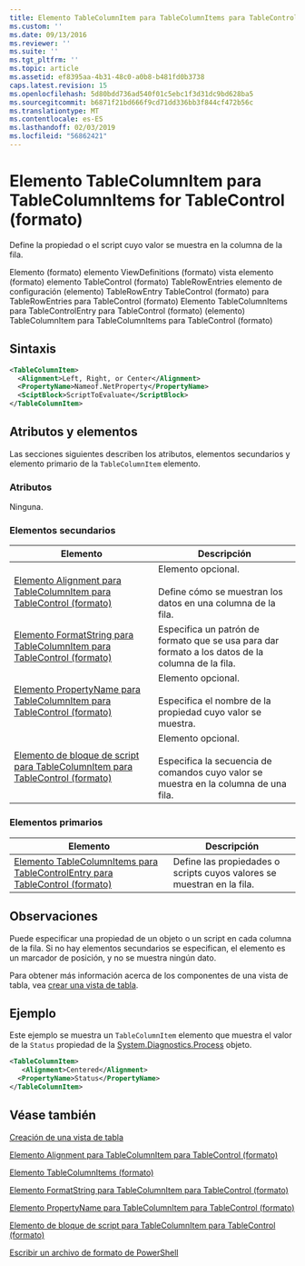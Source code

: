 ```yaml
---
title: Elemento TableColumnItem para TableColumnItems para TableControl (formato) | Microsoft Docs
ms.custom: ''
ms.date: 09/13/2016
ms.reviewer: ''
ms.suite: ''
ms.tgt_pltfrm: ''
ms.topic: article
ms.assetid: ef8395aa-4b31-48c0-a0b8-b481fd0b3738
caps.latest.revision: 15
ms.openlocfilehash: 5d80bdd736ad540f01c5ebc1f3d31dc9bd628ba5
ms.sourcegitcommit: b6871f21bd666f9cd71dd336bb3f844cf472b56c
ms.translationtype: MT
ms.contentlocale: es-ES
ms.lasthandoff: 02/03/2019
ms.locfileid: "56862421"
---
```

# <a name="tablecolumnitem-element-for-tablecolumnitems-for-tablecontrol-format"></a>Elemento TableColumnItem para TableColumnItems for TableControl (formato)

Define la propiedad o el script cuyo valor se muestra en la columna de la fila.

Elemento (formato) elemento ViewDefinitions (formato) vista elemento (formato) elemento TableControl (formato) TableRowEntries elemento de configuración (elemento) TableRowEntry TableControl (formato) para TableRowEntries para TableControl (formato) Elemento TableColumnItems para TableControlEntry para TableControl (formato) (elemento) TableColumnItem para TableColumnItems para TableControl (formato)

## <a name="syntax"></a>Sintaxis

```xml
<TableColumnItem>
  <Alignment>Left, Right, or Center</Alignment>
  <PropertyName>Nameof.NetProperty</PropertyName>
  <SciptBlock>ScriptToEvaluate</ScriptBlock>
</TableColumnItem>
```

## <a name="attributes-and-elements"></a>Atributos y elementos

Las secciones siguientes describen los atributos, elementos secundarios y elemento primario de la `TableColumnItem` elemento.

### <a name="attributes"></a>Atributos

Ninguna.

### <a name="child-elements"></a>Elementos secundarios

|Elemento|Descripción|
|-------------|-----------------|
|[Elemento Alignment para TableColumnItem para TableControl (formato)](./alignment-element-for-tablecolumnitem-for-tablecontrol-format.md)|Elemento opcional.<br /><br /> Define cómo se muestran los datos en una columna de la fila.|
|[Elemento FormatString para TableColumnItem para TableControl (formato)](./formatstring-element-for-tablecolumnitem-for-tablecontrol-format.md)|Especifica un patrón de formato que se usa para dar formato a los datos de la columna de la fila.|
|[Elemento PropertyName para TableColumnItem para TableControl (formato)](./propertyname-element-for-tablecolumnitem-for-tablecontrol-format.md)|Elemento opcional.<br /><br /> Especifica el nombre de la propiedad cuyo valor se muestra.|
|[Elemento de bloque de script para TableColumnItem para TableControl (formato)](./scriptblock-element-for-tablecolumnitem-for-tablecontrol-format.md)|Elemento opcional.<br /><br /> Especifica la secuencia de comandos cuyo valor se muestra en la columna de una fila.|

### <a name="parent-elements"></a>Elementos primarios

|Elemento|Descripción|
|-------------|-----------------|
|[Elemento TableColumnItems para TableControlEntry para TableControl (formato)](./tablecolumnitems-element-for-tablerowentry-for-tablecontrol-format.md)|Define las propiedades o scripts cuyos valores se muestran en la fila.|

## <a name="remarks"></a>Observaciones

Puede especificar una propiedad de un objeto o un script en cada columna de la fila. Si no hay elementos secundarios se especifican, el elemento es un marcador de posición, y no se muestra ningún dato.

Para obtener más información acerca de los componentes de una vista de tabla, vea [crear una vista de tabla](./creating-a-table-view.md).

## <a name="example"></a>Ejemplo

Este ejemplo se muestra un `TableColumnItem` elemento que muestra el valor de la `Status` propiedad de la [System.Diagnostics.Process](/dotnet/api/System.Diagnostics.Process) objeto.

```xml
<TableColumnItem>
   <Alignment>Centered</Alignment>
  <PropertyName>Status</PropertyName>
</TableColumnItem>

```

## <a name="see-also"></a>Véase también

[Creación de una vista de tabla](./creating-a-table-view.md)

[Elemento Alignment para TableColumnItem para TableControl (formato)](./alignment-element-for-tablecolumnitem-for-tablecontrol-format.md)

[Elemento TableColumnItems (formato)](./tablecolumnitems-element-for-tablerowentry-for-tablecontrol-format.md)

[Elemento FormatString para TableColumnItem para TableControl (formato)](./formatstring-element-for-tablecolumnitem-for-tablecontrol-format.md)

[Elemento PropertyName para TableColumnItem para TableControl (formato)](./propertyname-element-for-tablecolumnitem-for-tablecontrol-format.md)

[Elemento de bloque de script para TableColumnItem para TableControl (formato)](./scriptblock-element-for-tablecolumnitem-for-tablecontrol-format.md)

[Escribir un archivo de formato de PowerShell](./writing-a-powershell-formatting-file.md)
